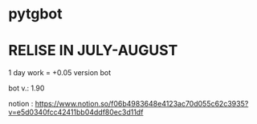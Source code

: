 # pytgbot
# RELISE IN JULY-AUGUST

1 day work = +0.05 version bot

bot v.: 1.90

notion : https://www.notion.so/f06b4983648e4123ac70d055c62c3935?v=e5d0340fcc42411bb04ddf80ec3d11df